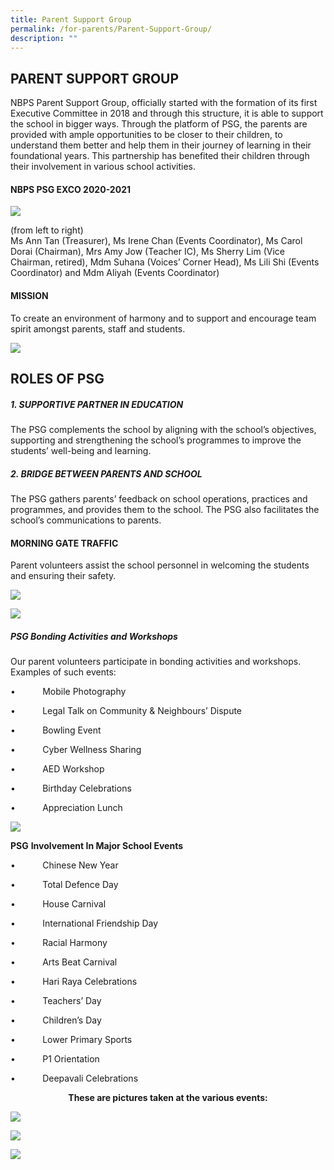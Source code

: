 ```yaml
---
title: Parent Support Group
permalink: /for-parents/Parent-Support-Group/
description: ""
---
```

## PARENT SUPPORT GROUP 


NBPS Parent Support Group, officially started with the formation of its first Executive Committee in 2018 and through this structure, it is able to support the school in bigger ways. Through the platform of PSG, the parents are provided with ample opportunities to be closer to their children, to understand them better and help them in their journey of learning in their foundational years. This partnership has benefited their children through their involvement in various school activities.

#### NBPS PSG EXCO 2020-2021

![](/images/PSG.jpeg)

(from left to right) 
<br>Ms Ann Tan (Treasurer), Ms Irene Chan (Events Coordinator), Ms Carol Dorai (Chairman), Mrs Amy Jow (Teacher IC), Ms Sherry Lim (Vice Chairman, retired), Mdm Suhana (Voices’ Corner Head), Ms Lili Shi (Events Coordinator) and Mdm Aliyah (Events Coordinator)

#### MISSION 

To create an environment of harmony and to support and encourage team spirit amongst parents, staff and students.

![](/images/PSG2.jpeg)

**ROLES OF PSG**
----------------

##### 1. SUPPORTIVE PARTNER IN EDUCATION

The PSG complements the school by aligning with the school’s objectives, supporting and strengthening the school’s programmes to improve the students’ well-being and learning.



##### 2. BRIDGE BETWEEN PARENTS AND SCHOOL

The PSG gathers parents’ feedback on school operations, practices and programmes, and provides them to the school. The PSG also facilitates the school’s communications to parents.

#### MORNING GATE TRAFFIC

Parent volunteers assist the school personnel in welcoming the students and ensuring their safety.

![](/images/PSG3.jpeg)

![](/images/PSG4.jpeg)

##### PSG Bonding Activities and Workshops

Our parent volunteers participate in bonding activities and workshops. Examples of such events:

•           Mobile Photography

•           Legal Talk on Community & Neighbours’ Dispute

•           Bowling Event

•           Cyber Wellness Sharing

•           AED Workshop

•           Birthday Celebrations

•           Appreciation Lunch

![](/images/PSG5.jpeg)

**PSG** **Involvement In Major School Events**

•           Chinese New Year

•           Total Defence Day

•           House Carnival

•           International Friendship Day

•           Racial Harmony

•           Arts Beat Carnival

•           Hari Raya Celebrations

•           Teachers’ Day

•           Children’s Day

•           Lower Primary Sports

•           P1 Orientation

•           Deepavali Celebrations

**<center>These are pictures taken at the various events:</center>**

![](/images/PSG6.jpeg)

![](/images/PSG7.jpeg)

![](/images/PSG8.jpeg)
